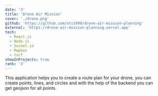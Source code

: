 ```yaml
---
date: '3'
title: 'Drone Air Mission'
cover: './drone.png'
github: 'https://github.com/ats1999/drone-air-mission-planning'
external: 'https://drone-air-mission-planning.vercel.app'
tech:
  - React.js
  - Node.js
  - Socket.io
  - Mapbox
  - turf
showInProjects: true
rank: '3'
---
```


This application helps you to create a route plan for your drone, you can create points, lines, and circles and with the help of the backend you can get geojson for all points.
